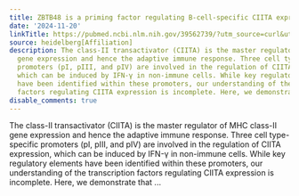 ```yaml
---
title: ZBTB48 is a priming factor regulating B-cell-specific CIITA expression
date: '2024-11-20'
linkTitle: https://pubmed.ncbi.nlm.nih.gov/39562739/?utm_source=curl&utm_medium=rss&utm_campaign=pubmed-2&utm_content=1FakS-2QOkCT8HsMOQP1bCRQ4YzyumYOmxmF0moLsQ3dFB1E9V&fc=20220326224207&ff=20241120172125&v=2.18.0.post9+e462414
source: heidelberg[Affiliation]
description: The class-II transactivator (CIITA) is the master regulator of MHC class-II
  gene expression and hence the adaptive immune response. Three cell type-specific
  promoters (pI, pIII, and pIV) are involved in the regulation of CIITA expression,
  which can be induced by IFN-γ in non-immune cells. While key regulatory elements
  have been identified within these promoters, our understanding of the transcription
  factors regulating CIITA expression is incomplete. Here, we demonstrate that ...
disable_comments: true
---
```

The class-II transactivator (CIITA) is the master regulator of MHC class-II gene expression and hence the adaptive immune response. Three cell type-specific promoters (pI, pIII, and pIV) are involved in the regulation of CIITA expression, which can be induced by IFN-γ in non-immune cells. While key regulatory elements have been identified within these promoters, our understanding of the transcription factors regulating CIITA expression is incomplete. Here, we demonstrate that ...